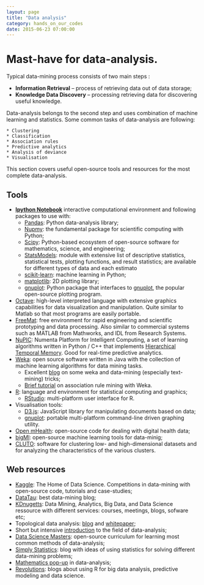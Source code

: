 ```yaml
---
layout: page
title: "Data analysis"
category: hands_on_our_codes
date: 2015-06-23 07:00:00
---
```


# Mast-have for data-analysis.

Typical data-mining process consists of two main steps :

* **Information Retrieval** – process of retrieving data out of data storage;
* **Knowledge Data Discovery** – processing retrieving data for discovering useful knowledge.

Data-analysis belongs to the second step and uses combination of machine learning and statistics. Some common tasks of data-analysis are following:

	* Clustering
	* Classification
	* Association rules
	* Predictive analytics
	* Analysis of deviance
	* Visualisation

 This section covers useful open-source tools and resources for the most complete data-analysis.

## Tools
* **[Ipython Notebook](http://ipython.org/notebook.html)** interactive computational environment and following packages to use with:
	* [Pandas](http://pandas.pydata.org/): Python data-analysis library;
	* [Nupmy](http://www.numpy.org/): the fundamental package for scientific computing with Python;
	* [Scipy](http://www.scipy.org/): Python-based ecosystem of open-source software for mathematics, science, and engineering;
	* [StatsModels](http://statsmodels.sourceforge.net/): module with extensive list of descriptive statistics, statistical tests, plotting functions, and result statistics; are available for different types of data and each estimato
	* [scikit-learn](http://scikit-learn.org/stable/): machine learning in Python;
	* [matplotlib](http://matplotlib.org/): 2D plotting library; 
	* [gnuplot](http://gnuplot-py.sourceforge.net/): Python package that interfaces to [gnuplot](http://www.gnuplot.info/), the popular open-source plotting program.
* [Octave](http://www.gnu.org/software/octave/): high-level interpreted language with extensive graphics capabilities for data visualization and manipulation. Quite similar to Matlab so that most programs are easily portable. 
* [FreeMat](http://freemat.sourceforge.net/): free environment for rapid engineering and scientific prototyping and data processing. Also similar to commercial systems such as MATLAB from Mathworks, and IDL from Research Systems.
* [NuPIC](http://numenta.org/): Numenta Platform for Intelligent Computing, a set of learning algorithms written in Python / C++ that implements [Hierarchical Temporal Memory](http://numenta.org/htm-white-paper.html). Good for real-time predictive analytics.
* [Weka](http://www.cs.waikato.ac.nz/ml/weka/): open source software written in Java with the collection of machine learning algorithms for data mining tasks. 
	* Excellent [blog](http://jmgomezhidalgo.blogspot.com.es/search/label/Data%20Mining) on some weka and data-mining (especially text-mining) tricks;
	* [Brief tutorial](http://facweb.cs.depaul.edu/mobasher/classes/ect584/weka/associate.html) on association rule mining with Weka.
* [R](http://www.r-project.org/): language and environment for statistical computing and graphics;
	* [RStudio](http://www.rstudio.com/): multi-platform user interface for R.
* Visualisation tools:
	* [D3.js](http://d3js.org/): JavaScript library for manipulating documents based on data;
	* [gnuplot](http://www.gnuplot.info/): portable multi-platform command-line driven graphing utility.
* [Open mHealth](http://www.openmhealth.org/): open-source code for dealing with digital health data;
* [bigMl](https://bigml.com): open-source machine learning tools for data-minig;
* [CLUTO](http://glaros.dtc.umn.edu/gkhome/cluto/cluto/overview): software for clustering low- and high-dimensional datasets and for analyzing the characteristics of the various clusters.
	
## Web resources 
* [Kaggle](https://www.kaggle.com/): The Home of Data Science. Competitions in data-mining with open-source code, tutorials and case-studies;
* [DataTau](http://www.datatau.com/): best data-mining blog;
* [KDnugetts](http://www.kdnuggets.com): Data Mining, Analytics, Big Data, and Data Science ressource with different services: courses, meetings, blogs, sofware etc;
* Topological data analysis: [blog](https://shapeofdata.wordpress.com/) and [whitepaper](http://www.ayasdi.com/resources/whitepaper/tda-and-machine-learning/);
* Short but intensive [introduction](https://www.mysliderule.com/learning-paths/data-analysis) to the field of data-analysis;
* [Data Science Masters](http://datasciencemasters.org/): open-source curriculum for learning most common methods of data-analysis;
* [Simply Statistics](http://simplystatistics.org/): blog with ideas of using statistics for solving different data-mining problems;
* [Mathematics pop-up](http://radar.oreilly.com/2013/05/signals-geometry-topology-and-data-science.html#.Ub_wVRRGuhI.twitter) in data-analysis;
* [Revolutions](http://blog.revolutionanalytics.com/statistics/): blogs about using R for big data analysis, predictive modeling and data science.
